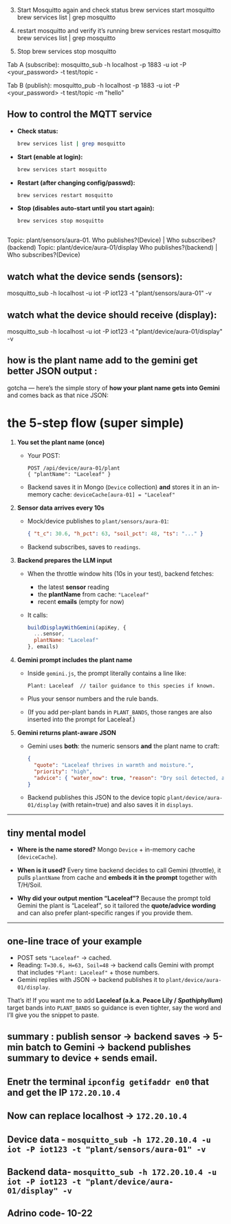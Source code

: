 3) Start Mosquitto again and check status
brew services start mosquitto
brew services list | grep mosquitto

1) restart mosquitto and verify it’s running
brew services restart mosquitto
brew services list | grep mosquitto

2) Stop 
brew services stop mosquitto


Tab A (subscribe):
mosquitto_sub -h localhost -p 1883 -u iot -P <your_password> -t test/topic -

Tab B (publish):
mosquitto_pub -h localhost -p 1883 -u iot -P <your_password> -t test/topic -m "hello"




## How to control the MQTT service

- **Check status:**
    ```bash
    brew services list | grep mosquitto

- **Start (enable at login):**
    ```bash
    brew services start mosquitto

- **Restart (after changing config/passwd):**   
    ```bash
    brew services restart mosquitto

- **Stop (disables auto-start until you start again):**   
    ```bash
    brew services stop mosquitto



Topic: plant/sensors/aura-01.    Who publishes?(Device)     |      Who subscribes?(backend)
Topic: plant/device/aura-01/display     Who publishes?(backend)      |     Who subscribes?(Device)



## watch what the device sends (sensors):
mosquitto_sub -h localhost -u iot -P iot123 -t "plant/sensors/aura-01" -v


## watch what the device should receive (display):
mosquitto_sub -h localhost -u iot -P iot123 -t "plant/device/aura-01/display" -v




## how is the plant name add to the gemini get better JSON output :
gotcha — here’s the simple story of **how your plant name gets into Gemini** and comes back as that nice JSON:

# the 5-step flow (super simple)
1. **You set the plant name (once)**
   * Your POST:

     ```
     POST /api/device/aura-01/plant
     { "plantName": "Laceleaf" }
     ```
   * Backend saves it in Mongo (`Device` collection) **and** stores it in an in-memory cache:
     `deviceCache[aura-01] = "Laceleaf"`

2. **Sensor data arrives every 10s**
   * Mock/device publishes to `plant/sensors/aura-01`:

     ```json
     { "t_c": 30.6, "h_pct": 63, "soil_pct": 48, "ts": "..." }
     ```
   * Backend subscribes, saves to `readings`.

3. **Backend prepares the LLM input**
   * When the throttle window hits (10s in your test), backend fetches:
     * the latest **sensor** reading
     * the **plantName** from cache: `"Laceleaf"`
     * recent **emails** (empty for now)
   * It calls:

     ```js
     buildDisplayWithGemini(apiKey, {
       ...sensor,
       plantName: "Laceleaf"
     }, emails)
     ```

4. **Gemini prompt includes the plant name**
   * Inside `gemini.js`, the prompt literally contains a line like:

     ```
     Plant: Laceleaf  // tailor guidance to this species if known.
     ```
   * Plus your sensor numbers and the rule bands.
   * (If you add per-plant bands in `PLANT_BANDS`, those ranges are also inserted into the prompt for Laceleaf.)

5. **Gemini returns plant-aware JSON**
   * Gemini uses **both**: the numeric sensors **and** the plant name to craft:

     ```json
     {
       "quote": "Laceleaf thrives in warmth and moisture.",
       "priority": "high",
       "advice": { "water_now": true, "reason": "Dry soil detected, add 50-100 ml. Warm, comfy, optimal otherwise." }
     }
     ```
   * Backend publishes this JSON to the device topic
     `plant/device/aura-01/display` (with retain=true) and also saves it in `displays`.

---
## tiny mental model

* **Where is the name stored?**
  Mongo `Device` + in-memory cache (`deviceCache`).

* **When is it used?**
  Every time backend decides to call Gemini (throttle), it pulls `plantName` from cache and **embeds it in the prompt** together with T/H/Soil.

* **Why did your output mention “Laceleaf”?**
  Because the prompt told Gemini the plant is “Laceleaf”, so it tailored the **quote/advice wording** and can also prefer plant-specific ranges if you provide them.

---
## one-line trace of your example
* POST sets `"Laceleaf"` → cached.
* Reading: `T=30.6, H=63, Soil=48` → backend calls Gemini with prompt that includes `"Plant: Laceleaf"` + those numbers.
* Gemini replies with JSON → backend publishes it to `plant/device/aura-01/display`.

That’s it! If you want me to add **Laceleaf (a.k.a. Peace Lily / *Spathiphyllum*)** target bands into `PLANT_BANDS` so guidance is even tighter, say the word and I’ll give you the snippet to paste.



## summary : publish sensor → backend saves → 5-min batch to Gemini → backend publishes summary to device + sends email.

## Enetr the terminal `ipconfig getifaddr en0` that and get the IP `172.20.10.4` 
## Now can replace localhost -> `172.20.10.4`
## Device data - `mosquitto_sub -h 172.20.10.4 -u iot -P iot123 -t "plant/sensors/aura-01" -v`
## Backend data- `mosquitto_sub -h 172.20.10.4 -u iot -P iot123 -t "plant/device/aura-01/display" -v`





## Adrino code- 10-22
<!-- // ==== ESP32 → MQTT JSON publisher (DHT + Soil) + OLED subscriber ====
// Existing libs
#include <WiFi.h>
#include <WiFiUdp.h>
#include <NTPClient.h>
#include <PubSubClient.h>
#include <DHT.h>

// --- OLED + JSON ---
#include <Wire.h>
#include <Adafruit_GFX.h>
#include <Adafruit_SSD1306.h>
#include <ArduinoJson.h>

// ---------- USER CONFIG ----------
const char* WIFI_SSID     = "Novodhya's Pixel 7 Pro";
const char* WIFI_PASS     = "123456787";

const char* MQTT_HOST     = "10.18.209.51";
const uint16_t MQTT_PORT  = 1883;
const char* MQTT_USER     = "iot";
const char* MQTT_PASS     = "iot123";

const char* DEVICE_ID     = "aura-01";

// Topics
const char* TOPIC_PUB     = "plant/sensors/aura-01";
const char* TOPIC_SUB     = "plant/device/aura-01/display";   // subscribe to display payload

// ====== Pin setup======
#define DHT_PIN 4
#define SOIL_ADC_PIN 34

// I2C pins for ESP32 (match OLED SCK/SDA)
#define I2C_SDA_PIN 21
#define I2C_SCL_PIN 22

// OLED setup (128x64, addr 0x3C typical)
#define SCREEN_WIDTH 128
#define SCREEN_HEIGHT 64
Adafruit_SSD1306 display(SCREEN_WIDTH, SCREEN_HEIGHT, &Wire, -1);

// ====== DHT TYPE ======
#define TRY_DHT22_FIRST true

// Soil calibration
#define SOIL_DRY_RAW 3000
#define SOIL_WET_RAW 1200

// Helpers for soil %
float fmap(float x, float in_min, float in_max, float out_min, float out_max) {
  if (x < in_min) x = in_min;
  if (x > in_max) x = in_max;
  return (x - in_min) * (out_max - out_min) / (in_max - in_min) + out_min;
}
float soilPercentFromRaw(int raw) {
  float pct = 100.0f - fmap(raw, SOIL_WET_RAW, SOIL_DRY_RAW, 0.0f, 100.0f);
  if (pct < 0) pct = 0;
  if (pct > 100) pct = 100;
  return pct;
}

// DHT
DHT *dht = nullptr;
uint8_t currentType = 22;

void beginDHT(uint8_t type) {
  if (dht) delete dht;
  dht = new DHT(DHT_PIN, type == 22 ? DHT22 : DHT11);
  dht->begin();
  currentType = type;
  Serial.printf("[DHT] Initialized as DHT%d on GPIO %d\n", currentType, DHT_PIN);
}

// WiFi/MQTT
WiFiClient espClient;
PubSubClient mqtt(espClient);

// NTP for ISO timestamp (UTC)
WiFiUDP ntpUDP;
NTPClient timeClient(ntpUDP, "pool.ntp.org", 0, 60 * 1000);

String isoNow() {
  if (!timeClient.update()) timeClient.forceUpdate();
  time_t epoch = timeClient.getEpochTime();
  struct tm *tm_utc = gmtime(&epoch);
  char buf[32];
  strftime(buf, sizeof(buf), "%Y-%m-%dT%H:%M:%S", tm_utc);
  char out[40];
  snprintf(out, sizeof(out), "%s.%03luZ", buf, millis()%1000);
  return String(out);
}

// --- Small OLED helpers ---
void oledSplash() {
  display.clearDisplay();
  display.setTextSize(1);
  display.setTextColor(SSD1306_WHITE);
  display.setCursor(0, 0);
  display.println("AuraLinkPlant");
  display.println("ESP32 online");
  display.display();
}

void oledShowQuoteWrapped(const String& text) {
  display.clearDisplay();
  display.setTextSize(1);
  display.setTextColor(SSD1306_WHITE);

  int x = 0, y = 0;
  const int maxWidth = display.width();
  const int lineHeight = 10;

  String word;
  for (size_t i = 0; i <= text.length(); i++) {
    char c = (i < text.length()) ? text[i] : ' ';
    if (c == ' ' || c == '\n' || i == text.length()) {
      // measure if word fits current line
      int16_t bx, by; uint16_t bw, bh;
      String probe = word + " ";
      display.getTextBounds(probe, x, y, &bx, &by, &bw, &bh);
      if (x + (int)bw > maxWidth) {
        // wrap
        x = 0;
        y += lineHeight;
      }
      display.setCursor(x, y);
      display.print(word);
      display.print(' ');
      x += bw;
      word = "";
      if (c == '\n') { x = 0; y += lineHeight; }
      if (y > display.height() - lineHeight) break;
    } else {
      word += c;
    }
  }
  display.display();
}

// --- MQTT callback: parse and show quote ---
void onMqttMessage(char* topic, byte* payload, unsigned int length) {
  // print raw
  String raw = String((const char*)payload, length);     // NEW: exact-length copy
  Serial.println("[MQTT <-] Topic: " + String(topic));
  Serial.println("[MQTT <-] Payload:");
  Serial.println(raw);

  if (strcmp(topic, TOPIC_SUB) != 0) return;

  // JSON parse (increase capacity to be safe)
  StaticJsonDocument<1536> doc;                          // CHANGED: larger
  DeserializationError err = deserializeJson(doc, (const char*)payload, length);
  if (err) {
    Serial.printf("[JSON] parse error: %s\n", err.c_str());
    return;
  }

  const char* q = doc["quote"] | "";
  bool waterNow = doc["advice"]["water_now"] | false;

  Serial.print("[PARSED] quote: ");
  Serial.println(q);
  Serial.print("[PARSED] water_now: ");
  Serial.println(waterNow ? "true" : "false");

  // Show on OLED
  oledShowQuoteWrapped(String(q));
}

void connectWiFi() {
  WiFi.mode(WIFI_STA);
  WiFi.begin(WIFI_SSID, WIFI_PASS);
  Serial.printf("WiFi connecting to %s", WIFI_SSID);
  while (WiFi.status() != WL_CONNECTED) {
    delay(500);
    Serial.print(".");
  }
  Serial.printf("\nWiFi connected, IP: %s\n", WiFi.localIP().toString().c_str());
}

void connectMQTT() {
  mqtt.setServer(MQTT_HOST, MQTT_PORT);
  mqtt.setCallback(onMqttMessage);
  mqtt.setBufferSize(1024);                              // NEW: allow big JSON

  while (!mqtt.connected()) {
    Serial.print("[MQTT] connecting...");
    String clientId = String("esp32-") + DEVICE_ID + "-" + String((uint32_t)ESP.getEfuseMac(), HEX);
    if (mqtt.connect(clientId.c_str(), MQTT_USER, MQTT_PASS)) {
      Serial.println("connected");
      mqtt.subscribe(TOPIC_SUB);
      Serial.printf("[MQTT] subscribed -> %s\n", TOPIC_SUB);
    } else {
      Serial.printf("failed rc=%d, retry in 2s\n", mqtt.state());
      delay(2000);
    }
  }
}

unsigned long lastReadMs = 0;
const unsigned long PUBLISH_MS = 10000; // every 10s

void setup() {
  Serial.begin(115200);
  delay(200);
  Serial.println("\n=== ESP32 DHT + Soil → MQTT JSON + OLED ===");

  // I2C + OLED init
  Wire.begin(I2C_SDA_PIN, I2C_SCL_PIN);
  if (!display.begin(SSD1306_SWITCHCAPVCC, 0x3C)) {
    Serial.println("[OLED] SSD1306 init failed (check wiring / addr 0x3C)");
  } else {
    oledSplash();
  }

  // Soil ADC
  analogReadResolution(12);
  analogSetPinAttenuation(SOIL_ADC_PIN, ADC_11db);

#if TRY_DHT22_FIRST
  beginDHT(22);
#else
  beginDHT(11);
#endif

  Serial.println("Tip: DATA pull-up 10k to 3.3V; power sensors at 3.3V.");

  connectWiFi();
  timeClient.begin();
  timeClient.update();
  connectMQTT();
}

void loop() {
  if (!mqtt.connected()) connectMQTT();
  mqtt.loop(); // keep callback responsive

  if (millis() - lastReadMs < PUBLISH_MS) return;
  lastReadMs = millis();

  float t = dht->readTemperature();  // °C
  float h = dht->readHumidity();     // %
  int soilRaw = analogRead(SOIL_ADC_PIN);
  float soilPct = soilPercentFromRaw(soilRaw);

  // Auto-switch DHT type if repeated failures
  static int failCount = 0;
  bool bad = isnan(t) || isnan(h);
  if (bad) {
    failCount++;
    Serial.printf("[DHT] read failed (%d). Check wiring/pull-up.\n", failCount);
    if (failCount == 3) {
      uint8_t newType = (currentType == 22) ? 11 : 22;
      Serial.printf("[DHT] Switching to DHT%d mode…\n", newType);
      beginDHT(newType);
      failCount = 0;
    }
  } else {
    failCount = 0;
  }

  String ts = isoNow();

  char json[256];
  snprintf(json, sizeof(json),
           "{\"deviceId\":\"%s\",\"ts\":\"%s\",\"t_c\":%.1f,\"h_pct\":%d,\"soil_pct\":%d,\"fw\":\"esp32-1.0\"}",
           DEVICE_ID, ts.c_str(), isnan(t)?0.0:t, isnan(h)?0:(int)round(h), (int)round(soilPct));

  Serial.println("-----");
  Serial.printf("Publish: %s\n", json);

  bool ok = mqtt.publish(TOPIC_PUB, json);
  if (!ok) {
    Serial.println("[MQTT] publish failed, reconnecting…");
    mqtt.disconnect();
  }
} -->
